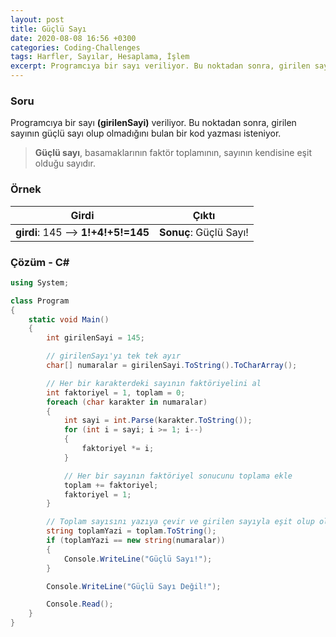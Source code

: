 ```yaml
---
layout: post
title: Güçlü Sayı
date: 2020-08-08 16:56 +0300
categories: Coding-Challenges
tags: Harfler, Sayılar, Hesaplama, İşlem
excerpt: Programcıya bir sayı veriliyor. Bu noktadan sonra, girilen sayının güçlü sayı olup olmadığını bulan bir kod yazması isteniyor...
---
```

### Soru
Programcıya bir sayı **(girilenSayi)** veriliyor. Bu noktadan sonra, girilen sayının güçlü sayı olup olmadığını bulan bir kod yazması isteniyor. 

>**Güçlü sayı**, basamaklarının faktör toplamının, sayının kendisine eşit olduğu sayıdır.

### Örnek

| Girdi                | Çıktı                               |
|----------------------|-------------------------------------|
| **girdi**: 145 --> **1!+4!+5!=145**  | **Sonuç**: Güçlü Sayı! |

### Çözüm - C#
```csharp
using System;

class Program
{
    static void Main()
    {
        int girilenSayi = 145;

        // girilenSayı'yı tek tek ayır
        char[] numaralar = girilenSayi.ToString().ToCharArray();

        // Her bir karakterdeki sayının faktöriyelini al
        int faktoriyel = 1, toplam = 0;
        foreach (char karakter in numaralar)
        {
            int sayi = int.Parse(karakter.ToString());
            for (int i = sayi; i >= 1; i--)
            {
                faktoriyel *= i;
            }

            // Her bir sayının faktöriyel sonucunu toplama ekle
            toplam += faktoriyel;
            faktoriyel = 1;
        }

        // Toplam sayısını yazıya çevir ve girilen sayıyla eşit olup olmadığını kontrol et
        string toplamYazi = toplam.ToString();
        if (toplamYazi == new string(numaralar))
        {
            Console.WriteLine("Güçlü Sayı!");
        }

        Console.WriteLine("Güçlü Sayı Değil!");

        Console.Read();
    }
}
```